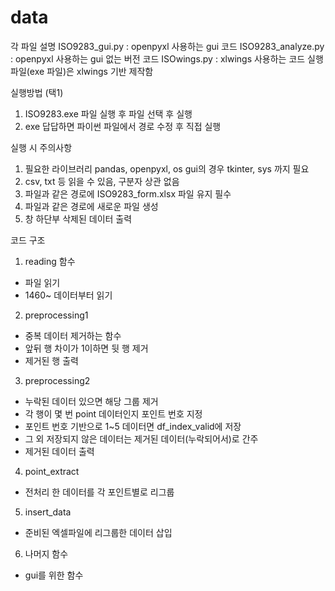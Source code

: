 # data


각 파일 설명
ISO9283_gui.py : openpyxl 사용하는 gui 코드
ISO9283_analyze.py : openpyxl 사용하는 gui 없는 버전 코드 
ISOwings.py : xlwings 사용하는 코드
실행파일(exe 파일)은 xlwings 기반 제작함

실행방법 (택1)
1. ISO9283.exe 파일 실행 후 파일 선택 후 실행
2. exe 답답하면 파이썬 파일에서 경로 수정 후 직접 실행

실행 시 주의사항
1. 필요한 라이브러리
	pandas, openpyxl, os 
	gui의 경우 tkinter, sys 까지 필요
2. csv, txt 등 읽을 수 있음, 구분자 상관 없음
3. 파일과 같은 경로에 ISO9283_form.xlsx 파일 유지 필수
4. 파일과 같은 경로에 새로운 파일 생성
5. 창 하단부 삭제된 데이터 출력 

코드 구조
1. reading 함수
- 파일 읽기
- 1460~ 데이터부터 읽기

2. preprocessing1 
- 중복 데이터 제거하는 함수
- 앞뒤 행 차이가 1이하면 뒷 행 제거
- 제거된 행 출력

3. preprocessing2
- 누락된 데이터 있으면 해당 그룹 제거
- 각 행이 몇 번 point 데이터인지 포인트 번호 지정
- 포인트 번호 기반으로 1~5 데이터면 df_index_valid에 저장
- 그 외 저장되지 않은 데이터는 제거된 데이터(누락되어서)로 간주
- 제거된 데이터 출력

4. point_extract
- 전처리 한 데이터를 각 포인트별로 리그룹

5. insert_data
- 준비된 엑셀파일에 리그룹한 데이터 삽입

6. 나머지 함수
- gui를 위한 함수 
